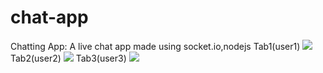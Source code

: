 # chat-app

Chatting App:
A live chat app made using socket.io,nodejs
Tab1(user1)
 <img src='[./image.jpg](https://github.com/chnrv99/chat-app/blob/main/images/photo1.png)' />
Tab2(user2) 
 <img src='/images/photo2.jpg' />
Tab3(user3) 
 <img src='/images/photo3.jpg' />

